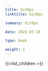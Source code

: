 ```yaml
---
title: GitOps
linktitle: GitOps

summary: GitOps

date: 2022-07-10

type: book

weight: 1
---
```


{{<list_children >}}